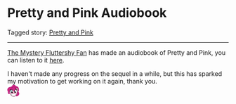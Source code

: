 # Pretty and Pink Audiobook

Tagged story: [Pretty and Pink](https://www.fimfiction.net/story/432210/pretty-and-pink)

***

[The Mystery Fluttershy Fan](https://www.fimfiction.net/user/15759/The+Mystery+Fluttershy+Fan) has made an audiobook of Pretty and Pink, you can listen to it [here](https://www.youtube.com/watch?v=haVP8dKX%5FMg).

I haven't made any progress on the sequel in a while, but this has sparked my motivation to get working on it again, thank you.  
![:pinkiehappy:](../../../ponies/emotes/pinkiehappy.png)
